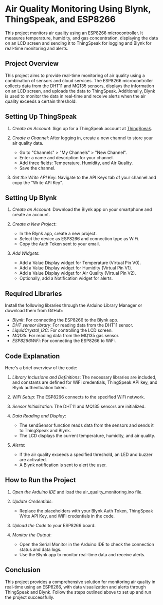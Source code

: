 # Air Quality Monitoring Using Blynk, ThingSpeak, and ESP8266

This project monitors air quality using an ESP8266 microcontroller. It measures temperature, humidity, and gas concentration, displaying the data on an LCD screen and sending it to ThingSpeak for logging and Blynk for real-time monitoring and alerts.

## Project Overview

This project aims to provide real-time monitoring of air quality using a combination of sensors and cloud services. The ESP8266 microcontroller collects data from the DHT11 and MQ135 sensors, displays the information on an LCD screen, and uploads the data to ThingSpeak. Additionally, Blynk is used to monitor the data in real-time and receive alerts when the air quality exceeds a certain threshold.

## Setting Up ThingSpeak

1. *Create an Account*: Sign up for a ThingSpeak account at [ThingSpeak](https://thingspeak.com).

2. *Create a Channel*: After logging in, create a new channel to store your air quality data.
    - Go to "Channels" > "My Channels" > "New Channel".
    - Enter a name and description for your channel.
    - Add three fields: Temperature, Humidity, and Air Quality.
    - Save the channel.

3. *Get the Write API Key*: Navigate to the API Keys tab of your channel and copy the "Write API Key".

## Setting Up Blynk

1. *Create an Account*: Download the Blynk app on your smartphone and create an account.

2. *Create a New Project*: 
    - In the Blynk app, create a new project.
    - Select the device as ESP8266 and connection type as WiFi.
    - Copy the Auth Token sent to your email.

3. *Add Widgets*:
    - Add a Value Display widget for Temperature (Virtual Pin V0).
    - Add a Value Display widget for Humidity (Virtual Pin V1).
    - Add a Value Display widget for Air Quality (Virtual Pin V2).
    - Optionally, add a Notification widget for alerts.

## Required Libraries

Install the following libraries through the Arduino Library Manager or download them from GitHub:

- *Blynk*: For connecting the ESP8266 to the Blynk app.
- *DHT sensor library*: For reading data from the DHT11 sensor.
- *LiquidCrystal_I2C*: For controlling the LCD screen.
- *MQ135*: For reading data from the MQ135 gas sensor.
- *ESP8266WiFi*: For connecting the ESP8266 to WiFi.

## Code Explanation

Here's a brief overview of the code:

1. *Library Inclusions and Definitions*: The necessary libraries are included, and constants are defined for WiFi credentials, ThingSpeak API key, and Blynk authentication token.

2. *WiFi Setup*: The ESP8266 connects to the specified WiFi network.

3. *Sensor Initialization*: The DHT11 and MQ135 sensors are initialized.

4. *Data Reading and Display*:
    - The sendSensor function reads data from the sensors and sends it to ThingSpeak and Blynk.
    - The LCD displays the current temperature, humidity, and air quality.

5. *Alerts*:
    - If the air quality exceeds a specified threshold, an LED and buzzer are activated.
    - A Blynk notification is sent to alert the user.

## How to Run the Project
    
1. *Open the Arduino IDE* and load the air_quality_monitoring.ino file.

2. *Update Credentials*:
    - Replace the placeholders with your Blynk Auth Token, ThingSpeak Write API Key, and WiFi credentials in the code.

3. *Upload the Code* to your ESP8266 board.

4. *Monitor the Output*:
    - Open the Serial Monitor in the Arduino IDE to check the connection status and data logs.
    - Use the Blynk app to monitor real-time data and receive alerts.

## Conclusion

This project provides a comprehensive solution for monitoring air quality in real-time using an ESP8266, with data visualization and alerts through ThingSpeak and Blynk. Follow the steps outlined above to set up and run the project successfully.
